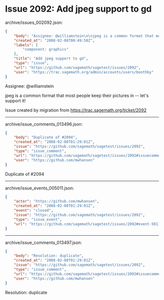# Issue 2092: Add jpeg support to gd

archive/issues_002092.json:
```json
{
    "body": "Assignee: @williamstein\n\njpeg is a common format that most people keep their pictures in -- let's support it!\n\nIssue created by migration from https://trac.sagemath.org/ticket/2092\n\n",
    "created_at": "2008-02-08T00:49:58Z",
    "labels": [
        "component: graphics"
    ],
    "title": "Add jpeg support to gd",
    "type": "issue",
    "url": "https://github.com/sagemath/sagetest/issues/2092",
    "user": "https://trac.sagemath.org/admin/accounts/users/boothby"
}
```
Assignee: @williamstein

jpeg is a common format that most people keep their pictures in -- let's support it!

Issue created by migration from https://trac.sagemath.org/ticket/2092





---

archive/issue_comments_013496.json:
```json
{
    "body": "Duplicate of #2094",
    "created_at": "2008-02-08T01:29:01Z",
    "issue": "https://github.com/sagemath/sagetest/issues/2092",
    "type": "issue_comment",
    "url": "https://github.com/sagemath/sagetest/issues/2092#issuecomment-13496",
    "user": "https://github.com/mwhansen"
}
```

Duplicate of #2094



---

archive/issue_events_005011.json:
```json
{
    "actor": "https://github.com/mwhansen",
    "created_at": "2008-02-08T01:29:01Z",
    "event": "closed",
    "issue": "https://github.com/sagemath/sagetest/issues/2092",
    "type": "issue_event",
    "url": "https://github.com/sagemath/sagetest/issues/2092#event-5011"
}
```



---

archive/issue_comments_013497.json:
```json
{
    "body": "Resolution: duplicate",
    "created_at": "2008-02-08T01:29:01Z",
    "issue": "https://github.com/sagemath/sagetest/issues/2092",
    "type": "issue_comment",
    "url": "https://github.com/sagemath/sagetest/issues/2092#issuecomment-13497",
    "user": "https://github.com/mwhansen"
}
```

Resolution: duplicate
